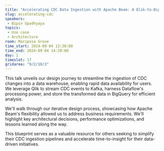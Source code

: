 ```yaml
---
title: "Accelerating CDC Data Ingestion with Apache Beam: A Qlik-to-BigQuery Journey"
slug: accelerating-cdc
speakers:
 - Bipin Upadhyaya
topics:
 - Use case
 - Architecture
room: Mariposa Grove
time_start: 2024-09-04 13:30:00
time_end: 2024-09-04 14:20:00
day: 1
timeslot: 17
gridarea: "9/2/10/3"
---
```


This talk unveils our design journey to streamline the ingestion of CDC changes into a data warehouse, enabling rapid data availability for users. We leverage Qlik to stream CDC events to Kafka, harness Dataflow's processing power, and store the transformed data in BigQuery for efficient analysis.

We'll walk through our iterative design process, showcasing how Apache Beam's flexibility allowed us to address business requirements. We'll highlight key architectural decisions, performance optimizations, and lessons learned along the way.

This blueprint serves as a valuable resource for others seeking to simplify their CDC ingestion pipelines and accelerate time-to-insight for their data-driven initiatives.